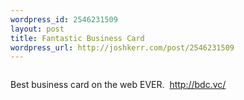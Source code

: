 ```yaml
--- 
wordpress_id: 2546231509
layout: post
title: Fantastic Business Card
wordpress_url: http://joshkerr.com/post/2546231509
---
```

<img src="http://joshkerr.tumblr.com/photo/1280/2546231509/1/tumblr_lebar6t1O31qz9lkr" alt="" />

Best business card on the web EVER.  <a href="http://bdc.vc/"></a><a href="http://bdc.vc/">http://bdc.vc/</a>
